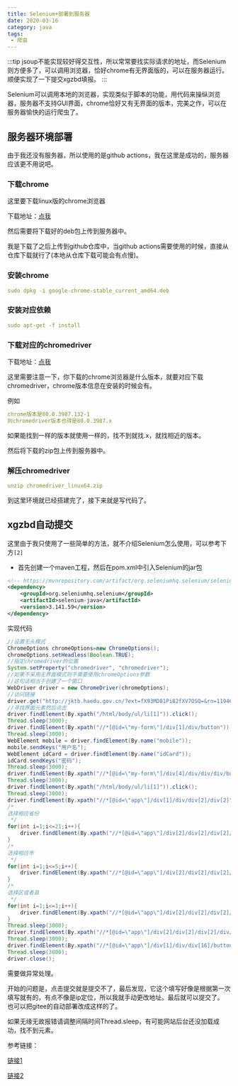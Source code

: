 ```yaml
---
title: Selenium+部署到服务器
date: 2020-03-16
category: java
tags:
 - 爬虫
---
```


:::tip
jsoup不能实现较好得交互性，所以常常要找实际请求的地址，而Selenium则方便多了，可以调用浏览器，恰好chrome有无界面版的，可以在服务器运行。顺便实现了一下提交xgzbd填报。
:::

<!-- more -->

Selenium可以调用本地的浏览器，实现类似于脚本的功能，用代码来操纵浏览器，服务器不支持GUI界面，chrome恰好又有无界面的版本，完美之作，可以在服务器愉快的运行爬虫了。

## 服务器环境部署

由于我还没有服务器，所以使用的是github actions，我在这里是成功的，服务器应该更不用说吧。

### 下载chrome

这里要下载linux版的chrome浏览器

下载地址：[点我](http://www.ubuntuchrome.com/)

然后需要将下载好的deb包上传到服务器中。

我是下载了之后上传到github仓库中，当github actions需要使用的时候，直接从仓库下载就行了(本地从仓库下载可能会有点慢)。

### 安装chrome

```yml
sudo dpkg -i google-chrome-stable_current_amd64.deb
```

### 安装对应依赖

```yml
sudo apt-get -f install
```

### 下载对应的chromedriver

下载地址：[点我](http://chromedriver.storage.googleapis.com/index.html)

这里需要注意一下，你下载的chrome浏览器是什么版本，就要对应下载chromedriver，chrome版本信息在安装的时候会有。

例如

```yml
chrome版本是80.0.3987.132-1
则chromedriver版本也得是80.0.3987.x
```

如果能找到一样的版本就使用一样的，找不到就找.x，就找相近的版本。

然后将下载的zip包上传到服务器中。

### 解压chromedriver

```yml
unzip chromedriver_linux64.zip
```

到这里环境就已经搭建完了，接下来就是写代码了。

## xgzbd自动提交

这里由于我只使用了一些简单的方法，就不介绍Selenium怎么使用，可以参考下方`[2]`

+ 首先创建一个maven工程，然后在pom.xml中引入Selenium的jar包

```xml
<!-- https://mvnrepository.com/artifact/org.seleniumhq.selenium/selenium-java -->
<dependency>
    <groupId>org.seleniumhq.selenium</groupId>
    <artifactId>selenium-java</artifactId>
    <version>3.141.59</version>
</dependency>
```

实现代码

```java
//设置无头模式
ChromeOptions chromeOptions=new ChromeOptions();
chromeOptions.setHeadless(Boolean.TRUE);
//指定chromedriver的位置
System.setProperty("chromedriver", "chromedriver");
//如果不采用无界面模式则不需要使用chromeOptions参数
//这句话相当于创建了一个窗口
WebDriver driver = new ChromeDriver(chromeOptions);
//访问链接
driver.get("http://jktb.haedu.gov.cn/?ext=fX93MD81Pi82fXV7OSQ=&rn=1194639372");
//寻找界面元素然后点击
driver.findElement(By.xpath("/html/body/ul/li[1]")).click();
Thread.sleep(3000);
driver.findElement(By.xpath("//*[@id=\"my-form\"]/div[1]/div/button")).click();
Thread.sleep(3000);
WebElement mobile = driver.findElement(By.name("mobile"));
mobile.sendKeys("用户名");
WebElement idCard = driver.findElement(By.name("idCard"));
idCard.sendKeys("密码");
Thread.sleep(3000);
driver.findElement(By.xpath("//*[@id=\"my-form\"]/div[4]/div/div/div/button")).click();
Thread.sleep(3000);
driver.findElement(By.xpath("/html/body/ul/li[1]")).click();
Thread.sleep(3000);
driver.findElement(By.xpath("//*[@id=\"app\"]/div[1]/div/div[2]/div[2]")).click();
/*
选择相应省份
 */
for(int i=1;i<=21;i++){
    driver.findElement(By.xpath("//*[@id=\"app\"]/div[2]/div[2]/div[2]/div/div[2]/div[1]/ul/li["+i+"]")).click();
}
/*
选择相应市
 */
for(int i=1;i<=5;i++){
    driver.findElement(By.xpath("//*[@id=\"app\"]/div[2]/div[2]/div[2]/div/div[2]/div[2]/ul/li["+i+"]")).click();
}
/*
选择区或者县
 */
for(int i=1;i<=1;i++){
    driver.findElement(By.xpath("//*[@id=\"app\"]/div[2]/div[2]/div[2]/div/div[2]/div[3]/ul/li["+i+"]")).click();
}
Thread.sleep(3000);
driver.findElement(By.xpath("//*[@id=\"app\"]/div[2]/div[2]/div[2]/div/div[1]/button[2]")).click();
Thread.sleep(3000);
driver.findElement(By.xpath("//*[@id=\"app\"]/div[1]/div/div[16]/button")).click();
Thread.sleep(3000);
driver.close();
```

需要做异常处理。

开始的问题是，点击提交就是提交不了，最后发现，它这个填写好像是根据第一次填写就有的，有点不像是ip定位，所以我就手动更改地址。最后就可以提交了。
也可以把gitee的自动部署改成这样的了。

如果无缘无故报错请调整间隔时间Thread.sleep，有可能网站后台还没加载成功，找不到元素。

参考链接：

[链接1](https://www.zhihu.com/tardis/sogou/art/59297024)

[链接2](https://www.jianshu.com/p/20526e2ac3b1)


